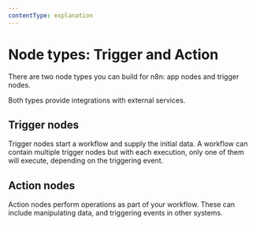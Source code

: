 ```yaml
---
contentType: explanation
---
```


# Node types: Trigger and Action

There are two node types you can build for n8n: app nodes and trigger nodes.

Both types provide integrations with external services. 

## Trigger nodes

Trigger nodes start a workflow and supply the initial data. A workflow can contain multiple trigger nodes but with each execution, only one of them will execute, depending on the triggering event.

## Action nodes

Action nodes perform operations as part of your workflow. These can include manipulating data, and triggering events in other systems.

